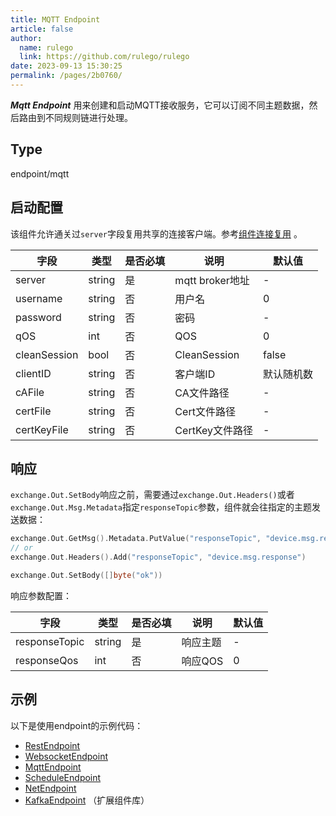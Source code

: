 ```yaml
---
title: MQTT Endpoint
article: false
author: 
  name: rulego
  link: https://github.com/rulego/rulego
date: 2023-09-13 15:30:25
permalink: /pages/2b0760/
---
```



***Mqtt Endpoint*** 用来创建和启动MQTT接收服务，它可以订阅不同主题数据，然后路由到不同规则链进行处理。

## Type

endpoint/mqtt

## 启动配置

该组件允许通关过`server`字段复用共享的连接客户端。参考[组件连接复用](/pages/baa05d/) 。

| 字段           | 类型     | 是否必填 | 说明            | 默认值   |
|--------------|--------|------|---------------|-------|
| server       | string | 是    | mqtt broker地址 | -     |
| username     | string | 否    | 用户名           | 0     |
| password     | string | 否    | 密码            | -     |
| qOS          | int    | 否    | QOS           | 0     |
| cleanSession | bool   | 否    | CleanSession  | false |
| clientID     | string | 否    | 客户端ID         | 默认随机数 |
| cAFile       | string | 否    | CA文件路径        | -     |
| certFile     | string | 否    | Cert文件路径      | -     |
| certKeyFile  | string | 否    | CertKey文件路径   | -     |

## 响应

`exchange.Out.SetBody`响应之前，需要通过`exchange.Out.Headers()`或者`exchange.Out.Msg.Metadata`指定`responseTopic`参数，组件就会往指定的主题发送数据：

```go
exchange.Out.GetMsg().Metadata.PutValue("responseTopic", "device.msg.response")
// or
exchange.Out.Headers().Add("responseTopic", "device.msg.response")

exchange.Out.SetBody([]byte("ok"))
```

响应参数配置：

| 字段            | 类型     | 是否必填 | 说明    | 默认值 |
|---------------|--------|------|-------|-----|
| responseTopic | string | 是    | 响应主题  | -   |
| responseQos   | int    | 否    | 响应QOS | 0   |


## 示例

以下是使用endpoint的示例代码：
- [RestEndpoint](https://github.com/rulego/rulego/tree/main/examples/http_endpoint/http_endpoint.go)
- [WebsocketEndpoint](https://github.com/rulego/rulego/tree/main/endpoint/websocket/websocket_test.go)
- [MqttEndpoint](https://github.com/rulego/rulego/tree/main/endpoint/mqtt/mqtt_test.go)
- [ScheduleEndpoint](https://github.com/rulego/rulego/tree/main/endpoint/schedule/schedule_test.go)
- [NetEndpoint](https://github.com/rulego/rulego/tree/main/endpoint/net/net_test.go)
- [KafkaEndpoint](https://github.com/rulego/rulego-components/blob/main/endpoint/kafka/kafka_test.go) （扩展组件库）